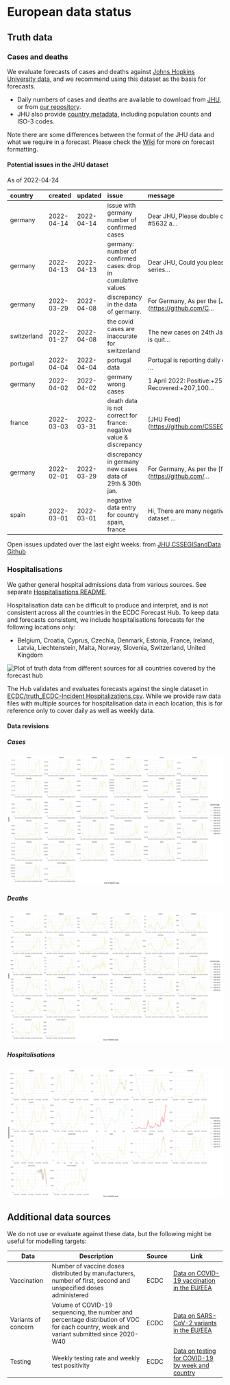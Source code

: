 European data status
================

## Truth data

### Cases and deaths

We evaluate forecasts of cases and deaths against [Johns Hopkins
University data](https://github.com/CSSEGISandData/COVID-19), and we
recommend using this dataset as the basis for forecasts.

  - Daily numbers of cases and deaths are available to download from
    [JHU](https://github.com/CSSEGISandData/COVID-19/tree/master/csse_covid_19_data/csse_covid_19_time_series),
    or from [our
    repository](https://github.com/epiforecasts/covid19-forecast-hub-europe/data-truth).
  - JHU also provide [country
    metadata](https://github.com/CSSEGISandData/COVID-19/blob/master/csse_covid_19_data/UID_ISO_FIPS_LookUp_Table.csv),
    including population counts and ISO-3 codes.

Note there are some differences between the format of the JHU data and
what we require in a forecast. Please check the
[Wiki](https://github.com/epiforecasts/covid19-forecast-hub-europe/wiki/Targets-and-horizons#truth-data)
for more on forecast formatting.

#### Potential issues in the JHU dataset

As of 2022-04-24

| country     | created    | updated    | issue                                                              | message                                                 | url                                                      |
| :---------- | :--------- | :--------- | :----------------------------------------------------------------- | :------------------------------------------------------ | :------------------------------------------------------- |
| germany     | 2022-04-14 | 2022-04-14 | issue with germany number of confirmed cases                       | Dear JHU, Please double check closed issue \#5632 a…    | <https://github.com/CSSEGISandData/COVID-19/issues/5646> |
| germany     | 2022-04-13 | 2022-04-13 | germany: number of confirmed cases: drop in cumulative values      | Dear JHU, Could you please check your time series…      | <https://github.com/CSSEGISandData/COVID-19/issues/5640> |
| germany     | 2022-03-29 | 2022-04-08 | discrepancy in the data of germany.                                | For Germany, As per the \[JHU\](<https://github.com/C>… | <https://github.com/CSSEGISandData/COVID-19/issues/5566> |
| switzerland | 2022-01-27 | 2022-04-08 | the covid cases are inaccurate for switzerland                     | The new cases on 24th Jan is 87,281, which is quit…     | <https://github.com/CSSEGISandData/COVID-19/issues/5301> |
| portugal    | 2022-04-04 | 2022-04-04 | portugal data                                                      | Portugal is reporting daily data again. It can be …     | <https://github.com/CSSEGISandData/COVID-19/issues/5598> |
| germany     | 2022-04-02 | 2022-04-02 | germany wrong cases                                                | 1 April 2022: Positive:+252,530 Recovered:+207,100…     | <https://github.com/CSSEGISandData/COVID-19/issues/5590> |
| france      | 2022-03-03 | 2022-03-31 | death data is not correct for france: negative value & discrepancy | \[JHU Feed\](<https://github.com/CSSEGISandData/COVID>… | <https://github.com/CSSEGISandData/COVID-19/issues/5489> |
| germany     | 2022-02-01 | 2022-03-29 | discrepancy in germany new cases data of 29th & 30th jan.          | For Germany, As per the \[feed\](<https://github.com/>… | <https://github.com/CSSEGISandData/COVID-19/issues/5324> |
| spain       | 2022-03-01 | 2022-03-01 | negative data entry for country spain, france                      | Hi, There are many negative entries on a dataset …      | <https://github.com/CSSEGISandData/COVID-19/issues/5480> |

Open issues updated over the last eight weeks: from [JHU CSSEGISandData
Github](https://github.com/CSSEGISandData/COVID-19/)

### Hospitalisations

We gather general hospital admissions data from various sources. See
separate [Hospitalisations
README](https://github.com/epiforecasts/covid19-forecast-hub-europe/tree/main/code/auto_download/hospitalisations#readme).

Hospitalisation data can be difficult to produce and interpret, and is
not consistent across all the countries in the ECDC Forecast Hub. To
keep data and forecasts consistent, we include hospitalisations
forecasts for the following locations only:

  - Belgium, Croatia, Cyprus, Czechia, Denmark, Estonia, France,
    Ireland, Latvia, Liechtenstein, Malta, Norway, Slovenia,
    Switzerland, United Kingdom

![Plot of truth data from different sources for all countries covered by
the forecast hub](plots/hospitalisations.svg)

The Hub validates and evaluates forecasts against the single dataset in
[ECDC/truth\_ECDC-Incident
Hospitalizations.csv](ECDC/truth_ECDC-Incident%20Hospitalizations.csv).
While we provide raw data files with multiple sources for
hospitalisation data in each location, this is for reference only to
cover daily as well as weekly data.

#### Data revisions

##### Cases

![Plot of revisions in case data](plots/revisions-Cases.svg)

##### Deaths

![Plot of revisions in case data](plots/revisions-Deaths.svg)

##### Hospitalisations

![Plot of revisions in case data](plots/revisions-Hospitalizations.svg)

## Additional data sources

We do not use or evaluate against these data, but the following might be
useful for modelling targets:

| Data                | Description                                                                                                                              | Source | Link                                                                                                                            |
| ------------------- | ---------------------------------------------------------------------------------------------------------------------------------------- | ------ | ------------------------------------------------------------------------------------------------------------------------------- |
| Vaccination         | Number of vaccine doses distributed by manufacturers, number of first, second and unspecified doses administered                         | ECDC   | [Data on COVID-19 vaccination in the EU/EEA](https://www.ecdc.europa.eu/en/publications-data/data-covid-19-vaccination-eu-eea)  |
| Variants of concern | Volume of COVID-19 sequencing, the number and percentage distribution of VOC for each country, week and variant submitted since 2020-W40 | ECDC   | [Data on SARS-CoV-2 variants in the EU/EEA](https://www.ecdc.europa.eu/en/publications-data/data-virus-variants-covid-19-eueea) |
| Testing             | Weekly testing rate and weekly test positivity                                                                                           | ECDC   | [Data on testing for COVID-19 by week and country](https://www.ecdc.europa.eu/en/publications-data/covid-19-testing)            |
